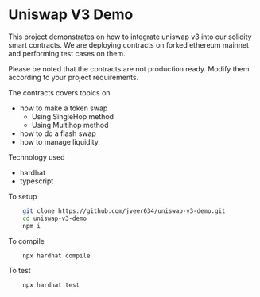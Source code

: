 # Uniswap V3 Demo

This project demonstrates on how to integrate uniswap v3 into our solidity smart contracts. We are deploying contracts on forked ethereum mainnet and performing test cases on them.

Please be noted that the contracts are not production ready. Modify them according to your project requirements.

The contracts covers topics on

-   how to make a token swap
    -   Using SingleHop method
    -   Using Multihop method
-   how to do a flash swap
-   how to manage liquidity.

Technology used

-   hardhat
-   typescript

To setup

```sh
    git clone https://github.com/jveer634/uniswap-v3-demo.git
    cd uniswap-v3-demo
    npm i
```

To compile

```sh
    npx hardhat compile
```

To test

```sh
    npx hardhat test
```
